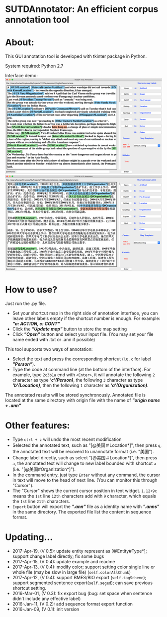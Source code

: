 SUTDAnnotator: An efficient corpus annotation tool
======

About:
====
This GUI annotation tool is developed with tkinter package in Python. 

System required: Python 2.7

Interface demo:
![alt text](https://github.com/jiesutd/AnnTool/blob/master/EnglishInterface.png "English Interface demo")
![alt text](https://github.com/jiesutd/AnnTool/blob/master/ChineseInterface.png "Chinese Interface demo")

How to use?
====
Just run the .py file.
* Set your shortcut map in the right side of annotation interface, you can leave other labels empty if the shortcut number is enough. For example: ***"a: ACTION, c: CONT"***
* Click the ***"Update map"*** button to store the map setting
* Click ***"Open"*** button and select your input file. (You may set your file name ended with .txt or .ann if possible)

This tool supports two ways of annotation:
* Select the text and press the corresponding shortcut (i.e. `c` for label ***"Person"***).
* Type the code at command line (at the bottom of the interface). For example, type `2c3b1a` end with `<Enter>`, it will annotate the following `2` character as type ***'c'(Person)***, the following `3` character as type ***'b'(Location)***, then the following `1` character as  ***'a'(Organization)***.

The annotated results will be stored synchronously. Annotated file is located at the same directory with origin file with the name of ***"origin name + .ann"***


Other features:
=====
* Type `ctrl + z` will undo  the most recent modification
* Selected the annotated text, such as "[@美国＃Location\*]", then press `q`, the annotated text will be recoverd to unannotate format (i.e. "美国").
* Change label directly, such as select "[@美国＃Location\*]", then press `a`, the annotated text will change to new label bounded with shortcut `a` (i.e. "[@美国#Organization\*]").
* In the command entry, just type `Enter` without any command, the cursor in text will move to the head of next line. (You can monitor this through "Cursor").
* The "Cursor" shows the current cursor position in text widget. `1.12+9c` means the `1st` line `12th` characters add with `9` character, which equals the `1st` line `21th` characters.
* `Export` button will export the ***".ann"*** file as a identity name with ***".anns"*** in the same directory. The exported file list the content in sequence format.


Updating...
====
* 2017-Apr-19, (V 0.5): update entity represent as [@Entity#Type*]; support change label directly; fix some bugs
* 2017-Apr-15, (V 0.4): update example and readme
* 2017-Apr-13, (V 0.4): modify color; support setting color single line or whole file (may be slow in large file) (`self.colorAllChunk`)
* 2017-Apr-12, (V 0.4): support BMES/BIO export (`self.tagScheme`); support segmented sentence export(`self.seged`); can save previous shortcut setting.
* 2016-Mar-01, (V 0.3): fix export bug (bug: set space when sentence didn't include any effective label)
* 2016-Jan-11, (V 0.2): add sequence format export function
* 2016-Jan-09, (V 0.1): init version

